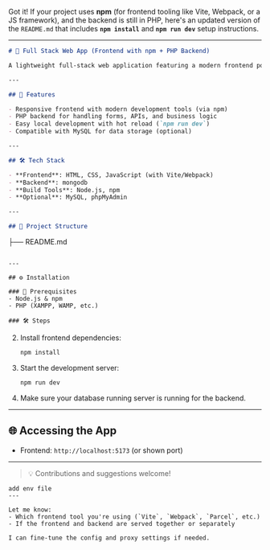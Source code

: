 Got it! If your project uses **npm** (for frontend tooling like Vite, Webpack, or a JS framework), and the backend is still in PHP, here's an updated version of the `README.md` that includes **`npm install`** and **`npm run dev`** setup instructions.

---

```markdown
# 🔗 Full Stack Web App (Frontend with npm + PHP Backend)

A lightweight full-stack web application featuring a modern frontend powered by npm tooling and a PHP backend. Perfect for learning, prototyping, or small web utilities.

---

## 🚀 Features

- Responsive frontend with modern development tools (via npm)
- PHP backend for handling forms, APIs, and business logic
- Easy local development with hot reload (`npm run dev`)
- Compatible with MySQL for data storage (optional)

---

## 🛠 Tech Stack

- **Frontend**: HTML, CSS, JavaScript (with Vite/Webpack)
- **Backend**: mongodb
- **Build Tools**: Node.js, npm
- **Optional**: MySQL, phpMyAdmin

---

## 📁 Project Structure

```


├── README.md

````

---

## ⚙️ Installation

### 🔧 Prerequisites
- Node.js & npm
- PHP (XAMPP, WAMP, etc.)

### 🛠 Steps

````

2. Install frontend dependencies:

   ```bash
   npm install
   ```

3. Start the development server:

   ```bash
   npm run dev
   ```

4. Make sure your database running server is running for the backend.

---

## 🌐 Accessing the App

* Frontend: `http://localhost:5173` (or shown port)

---



> 💡 Contributions and suggestions welcome!

```
add env file
---

Let me know:
- Which frontend tool you're using (`Vite`, `Webpack`, `Parcel`, etc.)
- If the frontend and backend are served together or separately

I can fine-tune the config and proxy settings if needed.
```
